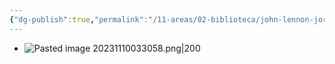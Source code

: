 ```yaml
---
{"dg-publish":true,"permalink":"/11-areas/02-biblioteca/john-lennon-jordi-sierra-i-fabra/","noteIcon":""}
---
```


- ![Pasted image 20231110033058.png|200](/img/user/02%20Image/Pasted%20image%2020231110033058.png)